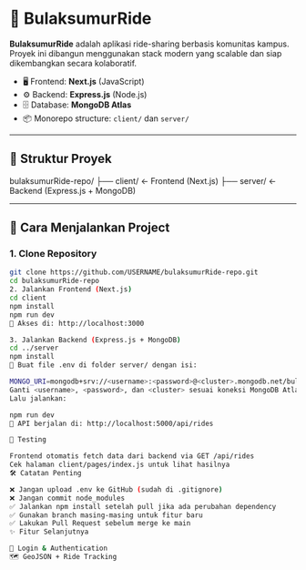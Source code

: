 # 🚗 BulaksumurRide

**BulaksumurRide** adalah aplikasi ride-sharing berbasis komunitas kampus. Proyek ini dibangun menggunakan stack modern yang scalable dan siap dikembangkan secara kolaboratif.

- 🖥️ Frontend: **Next.js** (JavaScript)
- ⚙️ Backend: **Express.js** (Node.js)
- 🗄️ Database: **MongoDB Atlas**
- 📦 Monorepo structure: `client/` dan `server/`

---

## 📁 Struktur Proyek

bulaksumurRide-repo/
├── client/ ← Frontend (Next.js)
├── server/ ← Backend (Express.js + MongoDB)


---

## 🚀 Cara Menjalankan Project

### 1. Clone Repository
```bash
git clone https://github.com/USERNAME/bulaksumurRide-repo.git
cd bulaksumurRide-repo
2. Jalankan Frontend (Next.js)
cd client
npm install
npm run dev
🔗 Akses di: http://localhost:3000

3. Jalankan Backend (Express.js + MongoDB)
cd ../server
npm install
🔐 Buat file .env di folder server/ dengan isi:

MONGO_URI=mongodb+srv://<username>:<password>@<cluster>.mongodb.net/bulaksumurride?retryWrites=true&w=majority
Ganti <username>, <password>, dan <cluster> sesuai koneksi MongoDB Atlas milikmu.
Lalu jalankan:

npm run dev
🔗 API berjalan di: http://localhost:5000/api/rides

🧪 Testing

Frontend otomatis fetch data dari backend via GET /api/rides
Cek halaman client/pages/index.js untuk lihat hasilnya
🛠️ Catatan Penting

❌ Jangan upload .env ke GitHub (sudah di .gitignore)
❌ Jangan commit node_modules
✅ Jalankan npm install setelah pull jika ada perubahan dependency
✅ Gunakan branch masing-masing untuk fitur baru
✅ Lakukan Pull Request sebelum merge ke main
✨ Fitur Selanjutnya

🔐 Login & Authentication
🗺️ GeoJSON + Ride Tracking
